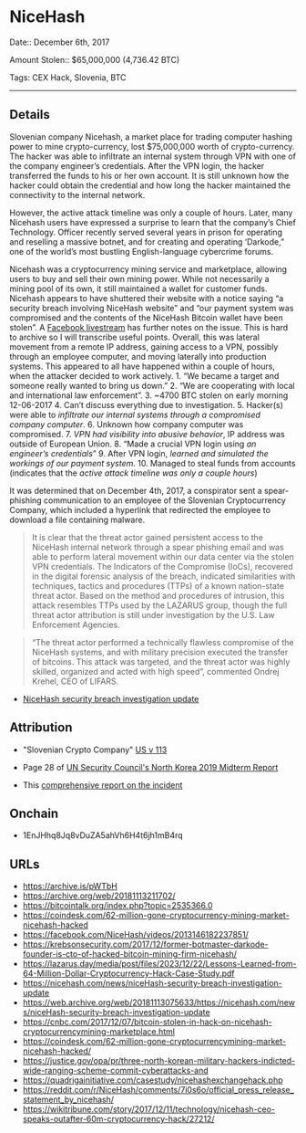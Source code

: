 # NiceHash

Date:: December 6th, 2017

Amount Stolen:: $65,000,000 (4,736.42 BTC)

Tags: CEX Hack, Slovenia, BTC


---


## Details


Slovenian company Nicehash, a market place for trading computer hashing power to mine crypto-currency, lost $75,000,000 worth of crypto-currency. The hacker was able to infiltrate an internal system through VPN with one of the company engineer’s credentials. After the VPN login, the hacker transferred the funds to his or her own account. It is still unknown how the hacker could obtain the credential and how long the hacker maintained the connectivity to the internal network.

However, the active attack timeline was only a couple of hours. Later, many Nicehash users have expressed a surprise to learn that the company’s Chief Technology. Officer recently served several years in prison for operating and reselling a massive botnet, and for creating and operating ‘Darkode,” one of the world’s most bustling English-language cybercrime forums.

Nicehash was a cryptocurrency mining service and marketplace, allowing users to buy and sell their own mining power. While not necessarily a mining pool of its own, it still maintained a wallet for customer funds. Nicehash appears to have shuttered their website with a notice saying “a security breach involving NiceHash website” and “our payment system was compromised and the contents of the NiceHash Bitcoin wallet have been stolen”. A [Facebook livestream](https://facebook.com/NiceHash/videos/2013146182237851/) has further notes on the issue. This is hard to archive so I will transcribe useful points. Overall, this was lateral movement from a remote IP address, gaining access to a VPN, possibly through an employee computer, and moving laterally into production systems. This appeared to all have happened within a couple of hours, when the attacker decided to work actively. 1. “We became a target and someone really wanted to bring us down.” 2. “We are cooperating with local and international law enforcement”. 3. ~4700 BTC stolen on early morning 12-06-2017 4. Can’t discuss everything due to investigation. 5. Hacker(s) were able to *infiltrate our internal systems through a compromised company computer*. 6. Unknown how company computer was compromised. 7. *VPN had visibility into abusive behavior*, IP address was outside of European Union. 8. “Made a crucial VPN login using *an engineer’s credentials*” 9. After VPN login, *learned and simulated the workings of our payment system*. 10. Managed to steal funds from accounts (indicates that the *active attack timeline was only a couple hours*)

It was determined that on December 4th, 2017, a conspirator sent a spear-phishing communication to an employee of the Slovenian Cryptocurrency Company, which included a hyperlink that redirected the employee to download a file containing malware.

> It is clear that the threat actor gained persistent access to the NiceHash internal network through a spear phishing email and was able to perform lateral movement within our data center via the stolen VPN credentials. The Indicators of the Compromise (IoCs), recovered in the digital forensic analysis of the breach, indicated similarities with techniques, tactics and procedures (TTPs) of a known nation-state threat actor. Based on the method and procedures of intrusion, this attack resembles TTPs used by the LAZARUS group, though the full threat actor attribution is still under investigation by the U.S. Law Enforcement Agencies.

> “The threat actor performed a technically flawless compromise of the NiceHash systems, and with military precision executed the transfer of bitcoins. This attack was targeted, and the threat actor was highly skilled, organized and acted with high speed”, commented Ondrej Krehel, CEO of LIFARS.

- [NiceHash security breach investigation update](https://web.archive.org/web/20181113075633/https://nicehash.com/news/niceHash-security-breach-investigation-update)



## Attribution

- "Slovenian Crypto Company" [US v 113](https://github.com/tayvano/lazarus-bluenoroff-research/blob/main/pdfs/2020-03-02_USA-v-113_yinyin_complaint-cv-606.pdf)

- Page 28 of [UN Security Council's North Korea 2019 Midterm Report](../pdfs/2019-08-30_UN-Security-Council_s-2019-691.pdf)

- This [comprehensive report on the incident](https://lazarus.day/media/post/files/2023/12/22/Lessons-Learned-from-64-Million-Dollar-Cryptocurrency-Hack-Case-Study.pdf)



## Onchain

- 1EnJHhq8Jq8vDuZA5ahVh6H4t6jh1mB4rq


## URLs

- https://archive.is/pWTbH
- https://archive.org/web/20181113211702/
- https://bitcointalk.org/index.php?topic=2535366.0
- https://coindesk.com/62-million-gone-cryptocurrency-mining-market-nicehash-hacked
- https://facebook.com/NiceHash/videos/2013146182237851/
- https://krebsonsecurity.com/2017/12/former-botmaster-darkode-founder-is-cto-of-hacked-bitcoin-mining-firm-nicehash/
- https://lazarus.day/media/post/files/2023/12/22/Lessons-Learned-from-64-Million-Dollar-Cryptocurrency-Hack-Case-Study.pdf
- https://nicehash.com/news/niceHash-security-breach-investigation-update
- https://web.archive.org/web/20181113075633/https://nicehash.com/news/niceHash-security-breach-investigation-update
- https://cnbc.com/2017/12/07/bitcoin-stolen-in-hack-on-nicehash-cryptocurrencymining-marketplace.html
- https://coindesk.com/62-million-gone-cryptocurrencymining-market-nicehash-hacked/
- https://justice.gov/opa/pr/three-north-korean-military-hackers-indicted-wide-ranging-scheme-commit-cyberattacks-and
- https://quadrigainitiative.com/casestudy/nicehashexchangehack.php
- https://reddit.com/r/NiceHash/comments/7i0s6o/official_press_release_statement_by_nicehash/
- https://wikitribune.com/story/2017/12/11/technology/nicehash-ceo-speaks-outafter-60m-cryptocurrency-hack/27212/